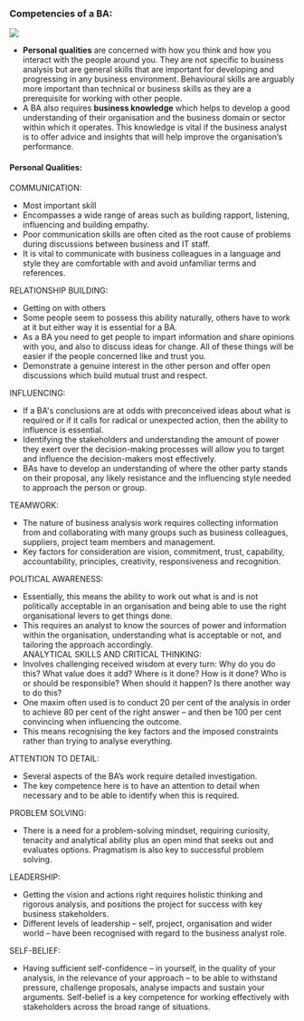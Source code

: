 ### Competencies of a BA:

<img src="https://busyanalyst.files.wordpress.com/2010/03/picture2.jpg"><img>

- **Personal qualities** are concerned with how you think and how you interact with the people around you. They are not specific to business analysis but are general skills that are important for developing and progressing in any business environment. Behavioural skills are arguably more important than technical or business skills as they are a prerequisite for working with other people.  
- A BA also requires **business knowledge** which helps to develop a good understanding of their organisation and the business domain or sector within which it operates. This knowledge is vital if the business analyst is to offer advice and insights that will help improve the organisation’s performance.  

#### Personal Qualities:  
COMMUNICATION:  
- Most important skill  
- Encompasses a wide range of areas such as building rapport, listening, influencing and building empathy.  
- Poor communication skills are often cited as the root cause of problems during discussions between business and IT staff.  
- It is vital to communicate with business colleagues in a language and style they are comfortable with and avoid unfamiliar terms and references.  

RELATIONSHIP BUILDING:  
- Getting on with others  
- Some people seem to possess this ability naturally, others have to work at it but either way it is essential for a BA.  
- As a BA you need to get people to impart information and share opinions with you, and also to discuss ideas for change. All of these things will be easier if the people concerned like and trust you.  
- Demonstrate a genuine interest in the other person and offer open discussions which build mutual trust and respect.  

INFLUENCING:  
- If a BA's conclusions are at odds with preconceived ideas about what is required or if it calls for radical or unexpected action, then the ability to influence is essential.  
- Identifying the stakeholders and understanding the amount of power they exert over the decision-making processes will allow you to target and influence the decision-makers most effectively.  
- BAs have to develop an understanding of where the other party stands on their proposal, any likely resistance and the influencing style needed to approach the person or group.  

TEAMWORK:  
- The nature of business analysis work requires collecting information from and collaborating with many groups such as business colleagues, suppliers, project team members and management.  
- Key factors for consideration are vision, commitment, trust, capability, accountability, principles, creativity, responsiveness and recognition.  

POLITICAL AWARENESS:  
- Essentially, this means the ability to work out what is and is not politically acceptable in an organisation and being able to use the right organisational levers to get things done.  
- This requires an analyst to know the sources of power and information within the organisation, understanding what is acceptable or not, and tailoring the approach accordingly.  
ANALYTICAL SKILLS AND CRITICAL THINKING:  
- Involves challenging received wisdom at every turn: Why do you do this? What value does it add? Where is it done? How is it done? Who is or should be responsible? When should it happen? Is there another way to do this?  
- One maxim often used is to conduct 20 per cent of the analysis in order to achieve 80 per cent of the right answer – and then be 100 per cent convincing when influencing the outcome.  
- This means recognising the key factors and the imposed constraints rather than trying to analyse everything.  

ATTENTION TO DETAIL:  
- Several aspects of the BA’s work require detailed investigation.  
- The key competence here is to have an attention to detail when necessary and to be able to identify when this is required.  

PROBLEM SOLVING:  
- There is a need for a problem-solving mindset, requiring curiosity, tenacity and analytical ability plus an open mind that seeks out and evaluates options. Pragmatism is also key to successful problem solving.  

LEADERSHIP:  
- Getting the vision and actions right requires holistic thinking and rigorous analysis, and positions the project for success with key business stakeholders.  
- Different levels of leadership – self, project, organisation and wider world – have been recognised with regard to the business analyst role.  

SELF-BELIEF:  
- Having sufficient self-confidence – in yourself, in the quality of your analysis, in the relevance of your approach – to be able to withstand pressure, challenge proposals, analyse impacts and sustain your arguments. Self-belief is a key competence for working effectively with stakeholders across the broad range of situations.  
